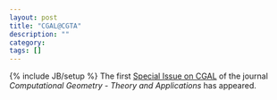 ```yaml
---
layout: post
title: "CGAL@CGTA"
description: ""
category: 
tags: []
---
```

{% include JB/setup %}
The first <a href="http://tinyurl.com/ysmv3u">Special Issue on CGAL</a> of the journal <em>Computational Geometry - Theory and Applications</em> has appeared.

